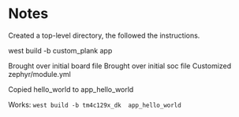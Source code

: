 # Notes

Created a top-level directory, the followed the instructions.

west build -b custom_plank app

Brought over initial board file 
Brought over initial soc file 
Customized zephyr/module.yml 

Copied hello_world to app_hello_world

Works: ```west build -b tm4c129x_dk  app_hello_world```



